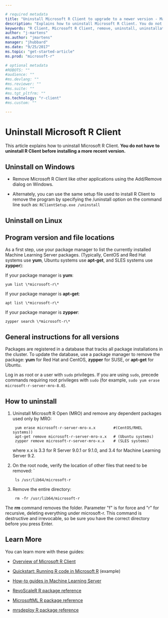 ```yaml
---

# required metadata
title: "Uninstall Microsoft R Client to upgrade to a newer version - Machine Learning Server "
description: "Explains how to uninstall Microsoft R Client. You do not have to uninstall R Client before installing a more recent version."
keywords: "R Client, Microsoft R Client, remove, uninstall, uninstallation"
author: "j-martens"
ms.author: "jmartens"
manager: "jhubbard"
ms.date: "9/25/2017"
ms.topic: "get-started-article"
ms.prod: "microsoft-r"

# optional metadata
#ROBOTS: ""
#audience: ""
#ms.devlang: ""
#ms.reviewer: ""
#ms.suite: ""
#ms.tgt_pltfrm: ""
ms.technology: "r-client"
#ms.custom: ""

---
```


# Uninstall Microsoft R Client 

This article explains how to uninstall Microsoft R Client. **You do not have to uninstall R Client before installing a more recent version.**

## Uninstall on Windows

+ Remove Microsoft R Client like other applications using the Add/Remove dialog on Windows.

+ Alternately, you can use the same setup file used to install R Client to remove the program by specifying the /uninstall option on the command line such as:
  ```RClientSetup.exe /uninstall```


## Uninstall on Linux

## Program version and file locations

As a first step, use your package manager to list the currently installed Machine Learning Server packages. (Typically, CentOS and Red Hat systems use **yum**, Ubuntu systems use **apt-get**, and SLES systems use **zypper**):

If your package manager is **yum**:

	yum list \*microsoft-r\*

If your package manager is **apt-get**:

	apt list \*microsoft-r\*

If your package manager is **zypper**:

	zypper search \*microsoft-r\*

## General instructions for all versions

Packages are registered in a database that tracks all package installations in the cluster. To update the database, use a package manager to remove the package: **yum** for Red Hat and CentOS, **zypper** for SUSE, or **apt-get** for Ubuntu.

Log in as root or a user with `sudo` privileges. If you are using `sudo`, precede commands requiring root privileges with `sudo` (for example, `sudo yum erase microsoft-r-server-mro-8.0`).

## How to uninstall

1. Uninstall Microsoft R Open (MRO) and remove any dependent packages used only by MRO:

        yum erase microsoft-r-server-mro-x.x 		#(CentOS/RHEL systems))
		apt-get remove microsoft-r-server-mro-x.x	# (Ubuntu systems)
		zypper remove microsoft-r-server-mro-x.x	# (SLES systems)

   where x.x is 3.3 for R Server 9.0.1 or 9.1.0, and 3.4 for Machine Learning Server 9.2.

2. On the root node, verify the location of other files that need to be removed: `

        ls /usr/lib64/microsoft-r

3. Remove the entire directory:

        rm -fr /usr/lib64/microsoft-r

The **rm** command removes the folder. Parameter "f" is for force and "r" for recursive, deleting everything under microsoft-r. This command is destructive and irrevocable, so be sure you have the correct directory before you press Enter.


## Learn More

You can learn more with these guides:

+ [Overview of Microsoft R Client](../r-client-get-started.md) 

+ [Quickstart: Running R code in Microsoft R](../r/quickstart-run-r-code.md) (example)

+ [How-to guides in Machine Learning Server](../r/how-to-introduction.md)

+ [RevoScaleR R package reference](../r/tutorial-introduction.md)

+ [MicrosoftML R package reference](../r-reference/microsoftml/microsoftml-package.md)

+ [mrsdeploy R package reference](../r-reference/mrsdeploy/mrsdeploy-package.md)